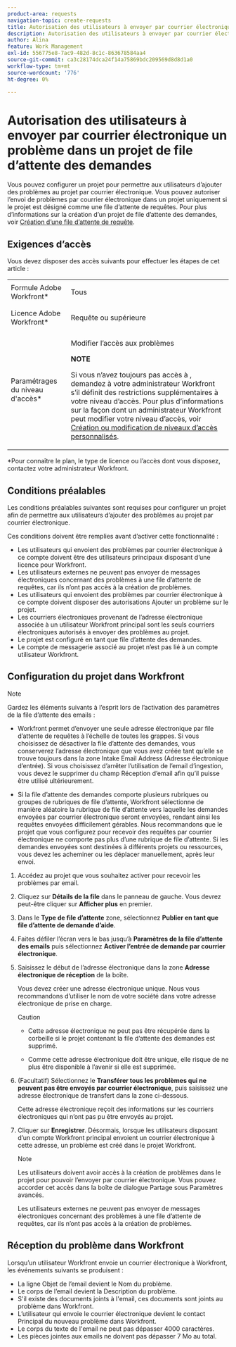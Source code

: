 ```yaml
---
product-area: requests
navigation-topic: create-requests
title: Autorisation des utilisateurs à envoyer par courrier électronique un problème dans un projet de file d’attente des demandes
description: Autorisation des utilisateurs à envoyer par courrier électronique un problème dans un projet de file d’attente des demandes
author: Alina
feature: Work Management
exl-id: 556775e8-7ac9-482d-8c1c-863678584aa4
source-git-commit: ca3c28174dca24f14a75869bdc209569d8d8d1a0
workflow-type: tm+mt
source-wordcount: '776'
ht-degree: 0%

---
```


# Autorisation des utilisateurs à envoyer par courrier électronique un problème dans un projet de file d’attente des demandes

<!--
<p style="color: #ff1493;" data-mc-conditions="QuicksilverOrClassic.Draft mode">(NOTE:&nbsp;When updating POP account information here, also update information in these articles: Allowing users to reply to email notifications, Configuring Email Notifications, Understanding the Queue Details Tab in a Project )</p>
-->

Vous pouvez configurer un projet pour permettre aux utilisateurs d’ajouter des problèmes au projet par courrier électronique. Vous pouvez autoriser l’envoi de problèmes par courrier électronique dans un projet uniquement si le projet est désigné comme une file d’attente de requêtes. Pour plus d’informations sur la création d’un projet de file d’attente des demandes, voir [Création d’une file d’attente de requête](../../../manage-work/requests/create-and-manage-request-queues/create-request-queue.md).

## Exigences d’accès

Vous devez disposer des accès suivants pour effectuer les étapes de cet article :

<table style="table-layout:auto"> 
 <col> 
 </col> 
 <col> 
 </col> 
 <tbody> 
  <tr> 
   <td role="rowheader">Formule Adobe Workfront*</td> 
   <td> <p>Tous</p> </td> 
  </tr> 
  <tr> 
   <td role="rowheader">Licence Adobe Workfront*</td> 
   <td> <p>Requête ou supérieure</p> </td> 
  </tr> 
  <tr> 
   <td role="rowheader">Paramétrages du niveau d'accès*</td> 
   <td> <p>Modifier l’accès aux problèmes</p> <p><b>NOTE</b>

Si vous n’avez toujours pas accès à , demandez à votre administrateur Workfront s’il définit des restrictions supplémentaires à votre niveau d’accès. Pour plus d’informations sur la façon dont un administrateur Workfront peut modifier votre niveau d’accès, voir <a href="../../../administration-and-setup/add-users/configure-and-grant-access/create-modify-access-levels.md" class="MCXref xref">Création ou modification de niveaux d’accès personnalisés</a>.</p> </td>
</tr> <!--
   <tr data-mc-conditions="QuicksilverOrClassic.Draft mode"> 
    <td role="rowheader">Object permissions</td> 
    <td> <p>To configure the request queue, you must have Manage permissions to the project.</p> <p>For information on requesting additional access, see <a href="../../../workfront-basics/grant-and-request-access-to-objects/request-access.md" class="MCXref xref">Request access to objects </a>.<br></p> </td> 
   </tr>
  --> 
 </tbody> 
</table>

&#42;Pour connaître le plan, le type de licence ou l’accès dont vous disposez, contactez votre administrateur Workfront.

## Conditions préalables

Les conditions préalables suivantes sont requises pour configurer un projet afin de permettre aux utilisateurs d’ajouter des problèmes au projet par courrier électronique.

Ces conditions doivent être remplies avant d’activer cette fonctionnalité :

* Les utilisateurs qui envoient des problèmes par courrier électronique à ce compte doivent être des utilisateurs principaux disposant d’une licence pour Workfront.
* Les utilisateurs externes ne peuvent pas envoyer de messages électroniques concernant des problèmes à une file d’attente de requêtes, car ils n’ont pas accès à la création de problèmes.
* Les utilisateurs qui envoient des problèmes par courrier électronique à ce compte doivent disposer des autorisations Ajouter un problème sur le projet.
* Les courriers électroniques provenant de l’adresse électronique associée à un utilisateur Workfront principal sont les seuls courriers électroniques autorisés à envoyer des problèmes au projet.
* Le projet est configuré en tant que file d’attente des demandes.
* Le compte de messagerie associé au projet n’est pas lié à un compte utilisateur Workfront.

## Configuration du projet dans Workfront

>[!NOTE]
>
>Gardez les éléments suivants à l’esprit lors de l’activation des paramètres de la file d’attente des emails :
>
>* Workfront permet d’envoyer une seule adresse électronique par file d’attente de requêtes à l’échelle de toutes les grappes. Si vous choisissez de désactiver la file d’attente des demandes, vous conserverez l’adresse électronique que vous avez créée tant qu’elle se trouve toujours dans la zone Intake Email Address (Adresse électronique d’entrée). Si vous choisissez d’arrêter l’utilisation de l’email d’ingestion, vous devez le supprimer du champ Réception d’email afin qu’il puisse être utilisé ultérieurement.
>
>* Si la file d’attente des demandes comporte plusieurs rubriques ou groupes de rubriques de file d’attente, Workfront sélectionne de manière aléatoire la rubrique de file d’attente vers laquelle les demandes envoyées par courrier électronique seront envoyées, rendant ainsi les requêtes envoyées difficilement gérables.
   >Nous recommandons que le projet que vous configurez pour recevoir des requêtes par courrier électronique ne comporte pas plus d’une rubrique de file d’attente. Si les demandes envoyées sont destinées à différents projets ou ressources, vous devez les acheminer ou les déplacer manuellement, après leur envoi.


1. Accédez au projet que vous souhaitez activer pour recevoir les problèmes par email.
1. Cliquez sur **Détails de la file** dans le panneau de gauche. Vous devrez peut-être cliquer sur **Afficher plus** en premier.
1. Dans le **Type de file d’attente** zone, sélectionnez **Publier en tant que file d’attente de demande d’aide**.

1. Faites défiler l’écran vers le bas jusqu’à **Paramètres de la file d’attente des emails** puis sélectionnez **Activer l’entrée de demande par courrier électronique**.

1. Saisissez le début de l’adresse électronique dans la zone **Adresse électronique de réception** de la boîte.

   Vous devez créer une adresse électronique unique. Nous vous recommandons d’utiliser le nom de votre société dans votre adresse électronique de prise en charge.

   >[!CAUTION]
   >
   >* Cette adresse électronique ne peut pas être récupérée dans la corbeille si le projet contenant la file d’attente des demandes est supprimé.
   >
   >* Comme cette adresse électronique doit être unique, elle risque de ne plus être disponible à l’avenir si elle est supprimée.

   <!--
   >This was the case previously, but it's not working this way anymore, since August 2022: * Emails forwarded to this email address are not added as issues to the project in&nbsp;Workfront. Only emails created from this email address are added as issues.
   -->

1. (Facultatif) Sélectionnez le **Transférer tous les problèmes qui ne peuvent pas être envoyés par courrier électronique**, puis saisissez une adresse électronique de transfert dans la zone ci-dessous.

   Cette adresse électronique reçoit des informations sur les courriers électroniques qui n’ont pas pu être envoyés au projet.

1. Cliquer sur **Enregistrer**. Désormais, lorsque les utilisateurs disposant d’un compte Workfront principal envoient un courrier électronique à cette adresse, un problème est créé dans le projet Workfront.

   >[!NOTE]
   >
   >Les utilisateurs doivent avoir accès à la création de problèmes dans le projet pour pouvoir l’envoyer par courrier électronique. Vous pouvez accorder cet accès dans la boîte de dialogue Partage sous Paramètres avancés.
   >
   >Les utilisateurs externes ne peuvent pas envoyer de messages électroniques concernant des problèmes à une file d’attente de requêtes, car ils n’ont pas accès à la création de problèmes.

## Réception du problème dans Workfront

Lorsqu’un utilisateur Workfront envoie un courrier électronique à Workfront, les événements suivants se produisent :

* La ligne Objet de l’email devient le Nom du problème.
* Le corps de l’email devient la Description du problème.
* S&#39;il existe des documents joints à l&#39;email, ces documents sont joints au problème dans Workfront.
* L’utilisateur qui envoie le courrier électronique devient le contact Principal du nouveau problème dans Workfront.
* Le corps du texte de l&#39;email ne peut pas dépasser 4000 caractères.
* Les pièces jointes aux emails ne doivent pas dépasser 7 Mo au total.
